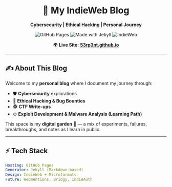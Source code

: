 <div align="center">

# 🔐 My IndieWeb Blog  
**Cybersecurity | Ethical Hacking | Personal Journey**

![GitHub Pages](https://img.shields.io/badge/Hosted%20on-GitHub%20Pages-blue?style=flat-square&logo=github)
![Made with Jekyll](https://img.shields.io/badge/Powered%20by-Jekyll-red?style=flat-square&logo=jekyll)
![IndieWeb](https://img.shields.io/badge/IndieWeb-🌐-orange?style=flat-square)

🌍 **Live Site:** [**53rp3nt.github.io**](https://53rp3nt.github.io)  

</div>

---

## ✍️ About This Blog  

Welcome to my **personal blog** where I document my journey through:  

- 🛡️ **Cybersecurity** explorations  
- 🎯 **Ethical Hacking & Bug Bounties**  
- 🕵️ **CTF Write-ups**  
- ⚙️ **Exploit Development & Malware Analysis (Learning Path)**  

This space is my **digital garden** 🌱 — a mix of experiments, failures, breakthroughs, and notes as I learn in public.  

---

## ⚡ Tech Stack  

```yaml
Hosting: GitHub Pages
Generator: Jekyll (Markdown-based)
Design: IndieWeb + Microformats
Future: Webmentions, Bridgy, IndieAuth
